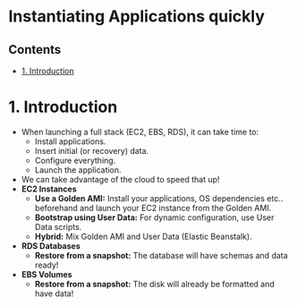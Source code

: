 # Instantiating Applications quickly <!-- omit in toc -->

## Contents <!-- omit in toc -->

- [1. Introduction](#1-introduction)

# 1. Introduction

- When launching a full stack (EC2, EBS, RDS), it can take time to:
  - Install applications.
  - Insert initial (or recovery) data.
  - Configure everything.
  - Launch the application.
- We can take advantage of the cloud to speed that up!
- **EC2 Instances**
  - **Use a Golden AMI:** Install your applications, OS dependencies etc.. beforehand and launch your EC2 instance from the Golden AMI.
  - **Bootstrap using User Data:** For dynamic configuration, use User Data scripts.
  - **Hybrid:** Mix Golden AMI and User Data (Elastic Beanstalk).
- **RDS Databases**
  - **Restore from a snapshot:** The database will have schemas and data ready!
- **EBS Volumes**
  - **Restore from a snapshot:** The disk will already be formatted and have data!

